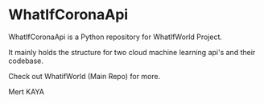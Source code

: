 # WhatIfCoronaApi

WhatIfCoronaApi is a Python repository for WhatIfWorld Project.

It mainly holds the structure for two cloud machine learning api's and their codebase.

Check out WhatifWorld (Main Repo) for more.

Mert KAYA
